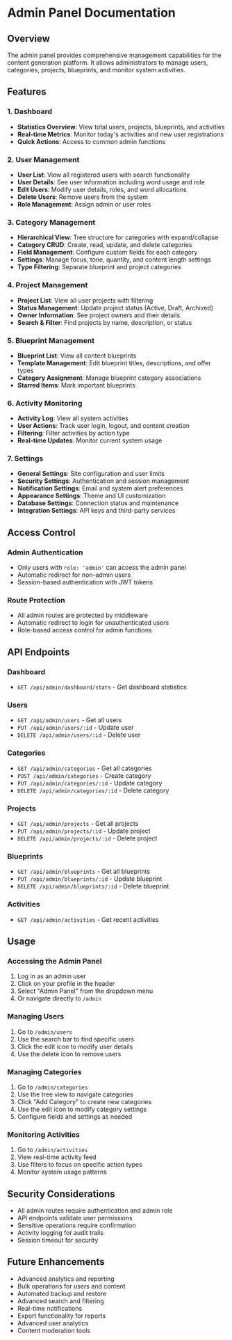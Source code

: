 # Admin Panel Documentation

## Overview

The admin panel provides comprehensive management capabilities for the content generation platform. It allows administrators to manage users, categories, projects, blueprints, and monitor system activities.

## Features

### 1. Dashboard
- **Statistics Overview**: View total users, projects, blueprints, and activities
- **Real-time Metrics**: Monitor today's activities and new user registrations
- **Quick Actions**: Access to common admin functions

### 2. User Management
- **User List**: View all registered users with search functionality
- **User Details**: See user information including word usage and role
- **Edit Users**: Modify user details, roles, and word allocations
- **Delete Users**: Remove users from the system
- **Role Management**: Assign admin or user roles

### 3. Category Management
- **Hierarchical View**: Tree structure for categories with expand/collapse
- **Category CRUD**: Create, read, update, and delete categories
- **Field Management**: Configure custom fields for each category
- **Settings**: Manage focus, tone, quantity, and content length settings
- **Type Filtering**: Separate blueprint and project categories

### 4. Project Management
- **Project List**: View all user projects with filtering
- **Status Management**: Update project status (Active, Draft, Archived)
- **Owner Information**: See project owners and their details
- **Search & Filter**: Find projects by name, description, or status

### 5. Blueprint Management
- **Blueprint List**: View all content blueprints
- **Template Management**: Edit blueprint titles, descriptions, and offer types
- **Category Assignment**: Manage blueprint category associations
- **Starred Items**: Mark important blueprints

### 6. Activity Monitoring
- **Activity Log**: View all system activities
- **User Actions**: Track user login, logout, and content creation
- **Filtering**: Filter activities by action type
- **Real-time Updates**: Monitor current system usage

### 7. Settings
- **General Settings**: Site configuration and user limits
- **Security Settings**: Authentication and session management
- **Notification Settings**: Email and system alert preferences
- **Appearance Settings**: Theme and UI customization
- **Database Settings**: Connection status and maintenance
- **Integration Settings**: API keys and third-party services

## Access Control

### Admin Authentication
- Only users with `role: 'admin'` can access the admin panel
- Automatic redirect for non-admin users
- Session-based authentication with JWT tokens

### Route Protection
- All admin routes are protected by middleware
- Automatic redirect to login for unauthenticated users
- Role-based access control for admin functions

## API Endpoints

### Dashboard
- `GET /api/admin/dashboard/stats` - Get dashboard statistics

### Users
- `GET /api/admin/users` - Get all users
- `PUT /api/admin/users/:id` - Update user
- `DELETE /api/admin/users/:id` - Delete user

### Categories
- `GET /api/admin/categories` - Get all categories
- `POST /api/admin/categories` - Create category
- `PUT /api/admin/categories/:id` - Update category
- `DELETE /api/admin/categories/:id` - Delete category

### Projects
- `GET /api/admin/projects` - Get all projects
- `PUT /api/admin/projects/:id` - Update project
- `DELETE /api/admin/projects/:id` - Delete project

### Blueprints
- `GET /api/admin/blueprints` - Get all blueprints
- `PUT /api/admin/blueprints/:id` - Update blueprint
- `DELETE /api/admin/blueprints/:id` - Delete blueprint

### Activities
- `GET /api/admin/activities` - Get recent activities

## Usage

### Accessing the Admin Panel
1. Log in as an admin user
2. Click on your profile in the header
3. Select "Admin Panel" from the dropdown menu
4. Or navigate directly to `/admin`

### Managing Users
1. Go to `/admin/users`
2. Use the search bar to find specific users
3. Click the edit icon to modify user details
4. Use the delete icon to remove users

### Managing Categories
1. Go to `/admin/categories`
2. Use the tree view to navigate categories
3. Click "Add Category" to create new categories
4. Use the edit icon to modify category settings
5. Configure fields and settings as needed

### Monitoring Activities
1. Go to `/admin/activities`
2. View real-time activity feed
3. Use filters to focus on specific action types
4. Monitor system usage patterns

## Security Considerations

- All admin routes require authentication and admin role
- API endpoints validate user permissions
- Sensitive operations require confirmation
- Activity logging for audit trails
- Session timeout for security

## Future Enhancements

- Advanced analytics and reporting
- Bulk operations for users and content
- Automated backup and restore
- Advanced search and filtering
- Real-time notifications
- Export functionality for reports
- Advanced user analytics
- Content moderation tools 